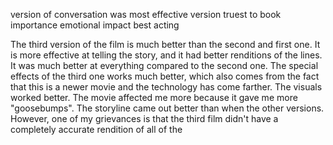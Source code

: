 version of conversation was most effective
version truest to book
importance
emotional impact
best acting


The third version of the film is much better than the second and first one. It is more effective at telling the story, and it had better renditions of the lines. It was much better at everything compared to the second one. The special effects of the third one works much better, which also comes from the fact that this is a newer movie and the technology has come farther. The visuals worked better. The movie affected me more because it gave me more "goosebumps". The storyline came out better than when the other versions. However, one of my grievances is that the third film didn't have a completely accurate rendition of all of the 
